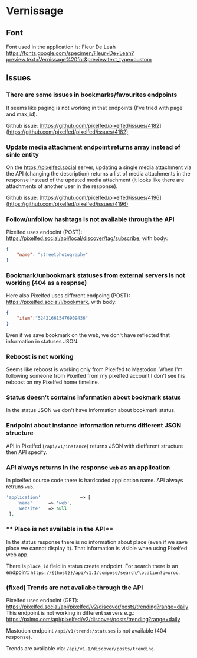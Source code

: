 # Vernissage

## Font

Font used in the application is: Fleur De Leah 
https://fonts.google.com/specimen/Fleur+De+Leah?preview.text=Vernissage%20for&preview.text_type=custom


## Issues

### **There are some issues in bookmarks/favourites endpoints**

It seems like paging is not working in that endpoints (I've tried with page and max_id).

Github issue: [https://github.com/pixelfed/pixelfed/issues/4182](https://github.com/pixelfed/pixelfed/issues/4182)

### **Update media attachment endpoint returns array instead of sinle entity**

On the https://pixelfed.social server, updating a single media attachment via the API (changing the description)
returns a list of media attachments in the response instead of the updated media attachment (it looks like there
are attachments of another user in the response).

Github issue: [https://github.com/pixelfed/pixelfed/issues/4196](https://github.com/pixelfed/pixelfed/issues/4196)


### **Follow/unfollow hashtags is not available through the API**

Pixelfed uses endpoint (POST): https://pixelfed.social/api/local/discover/tag/subscribe, with body:

```json
{
    "name": "streetphotography"
}
```

### **Bookmark/unbookmark statuses from external servers is not working (404 as a respnse)**

Here also Pixelfed uses different endpoing (POST):  https://pixelfed.social/i/bookmark, with body:

```json
{
    "item":"524216615476909436"
}
```

Even if we save bookmark on the web, we don't have reflected that information in statuses JSON. 

### **Reboost is not working**

Seems like reboost is working only from Pixelfed to Mastodon. When I'm following someone from Pixelfed
from my pixelfed account I don't see his reboost on my Pixelfed home timeline.  


### **Status doesn't contains information about bookmark status**

In the status JSON we don't have information about bookmark status.

### **Endpoint about instance information returns different JSON structure**

API in Pixelfed (`/api/v1/instance`) returns JSON with diefferent structure then API specify.

### **API always returns in the response `web` as an application**

In pixelfed source code there is hardcoded application name. API always retruns `web`.

```php
'application'               => [
    'name'      => 'web',
    'website'   => null
 ],
```

### ** Place is not available in the API**

In the status response there is no information about place (even if we save place we cannot display it).
That information is visible when using Pixelfed web app. 

There is `place_id` field in status create endpoint.
For search there is an endpoint: `https://{{host}}/api/v1.1/compose/search/location?q=wroc`.

### **(fixed) Trends are not availabe through the API**

Pixelfed uses endpoint (GET): https://pixelfed.social/api/pixelfed/v2/discover/posts/trending?range=daily
This endpoint is not working in different servers e.g.: https://pxlmo.com/api/pixelfed/v2/discover/posts/trending?range=daily

Mastodon endpoint `/api/v1/trends/statuses` is not available (404 response). 

Trends are available via: `/api/v1.1/discover/posts/trending`.
